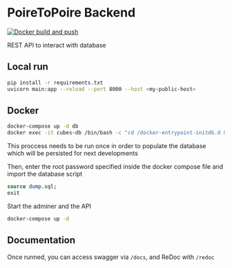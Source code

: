 # PoireToPoire Backend

[![Docker build and push](https://github.com/PoireToPoire/backend/actions/workflows/main.yml/badge.svg)](https://github.com/PoireToPoire/backend/actions/workflows/main.yml)

REST API to interact with database

## Local run

```sh
pip install -r requirements.txt
uvicorn main:app --reload --port 8000 --host <my-public-host>
```

## Docker

```sh
docker-compose up -d db
docker exec -it cubes-db /bin/bash -c "cd /docker-entrypoint-initdb.d && mysql -u root -p"
```
This proccess needs to be run once in order to populate the database which will be persisted for
next developments

Then, enter the root password specified inside the docker compose file
and import the database script

```sql
source dump.sql;
exit
```

Start the adminer and the API

```sh
docker-compose up -d
```

## Documentation

Once runned, you can access swagger via `/docs`, and ReDoc with `/redoc`

